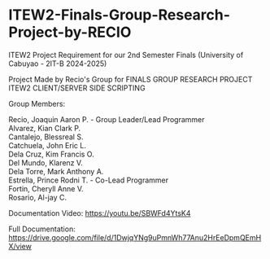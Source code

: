 # ITEW2-Finals-Group-Research-Project-by-RECIO
 
ITEW2 Project Requirement for our 2nd Semester Finals (University of Cabuyao - 2IT-B 2024-2025)

Project Made by Recio's Group for FINALS GROUP RESEARCH PROJECT ITEW2 CLIENT/SERVER SIDE SCRIPTING

Group Members:

Recio, Joaquin Aaron P. - Group Leader/Lead Programmer <br>
Alvarez, Kian Clark P. <br>
Cantalejo, Blessreal S. <br>
Catchuela, John Eric L. <br>
Dela Cruz, Kim Francis O. <br>
Del Mundo, Klarenz V. <br>
Dela Torre, Mark Anthony A. <br>
Estrella, Prince Rodni T. - Co-Lead Programmer <br>
Fortin, Cheryll Anne V. <br>
Rosario, Al-jay C.

Documentation Video: https://youtu.be/SBWFd4YtsK4

Full Documentation: https://drive.google.com/file/d/1DwjqYNg9uPmnWh77Anu2HrEeDpmQEmHX/view
